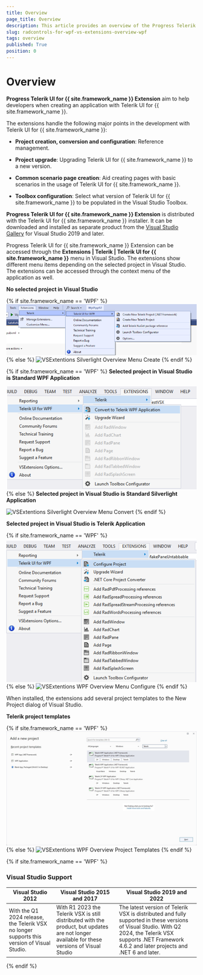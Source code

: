 ```yaml
---
title: Overview
page_title: Overview
description: This article provides an overview of the Progress Telerik UI for {{ site.framework_name }} Extension.
slug: radcontrols-for-wpf-vs-extensions-overview-wpf
tags: overview
published: True
position: 0
---
```


# Overview

__Progress Telerik UI for {{ site.framework_name }} Extension__ aim to help developers when creating an application with Telerik UI for {{ site.framework_name }}.

The extensions handle the following major points in the development with Telerik UI for {{ site.framework_name }}:

* __Project creation, conversion and configuration__: Reference management.

* __Project upgrade__: Upgrading Telerik UI for {{ site.framework_name }} to a new version.

* __Common scenario page creation__: Aid creating pages with basic scenarios in the usage of Telerik UI for {{ site.framework_name }}.

* __Toolbox configuration__: Select what version of Telerik UI for {{ site.framework_name }} to be populated in the Visual Studio Toolbox.

__Progress Telerik UI for {{ site.framework_name }} Extension__ is distributed with the Telerik UI for {{ site.framework_name }} installer. It can be downloaded and installed as separate product from the [Visual Studio Gallery](https://marketplace.visualstudio.com/) for Visual Studio 2019 and later. 

Progress Telerik UI for {{ site.framework_name }} Extension can be accessed through the __Extensions | Telerik | Telerik UI for {{ site.framework_name }}__ menu in Visual Studio. The extensions show different menu items depending on the selected project in Visual Studio. The extensions can be accessed through the context menu of the application as well.

__No selected project in Visual Studio__  

{% if site.framework_name == 'WPF' %}
![VSExtentions WPF Overview Menu Create](images/VSExtentions_WPF_OverviewMenuCreate.png)
{% else %}
![VSExtentions Silverlight Overview Menu Create](images/VSExtentions_SL_OverviewMenuCreate.png)
{% endif %}

{% if site.framework_name == 'WPF' %}
__Selected project in Visual Studio is Standard WPF Application__  

![VSExtentions WPF Overview Menu Convert](images/VSExtentions_WPF_OverviewMenuConvert.png)
{% else %}
__Selected project in Visual Studio is Standard Silverlight Application__  

![VSExtentions Silverlight Overview Menu Convert](images/VSExtentions_SL_OverviewMenuConvert.png)
{% endif %}

__Selected project in Visual Studio is Telerik Application__  

{% if site.framework_name == 'WPF' %}
![VSExtentions WPF Overview Menu Configure](images/VSExtentions_WPF_OverviewMenuConfigure.png)
{% else %}
![VSExtentions WPF Overview Menu Configure](images/VSExtentions_SL_OverviewMenuConfigure.png)
{% endif %}

When installed, the extensions add several project templates to the New Project dialog of Visual Studio.

__Telerik project templates__  

{% if site.framework_name == 'WPF' %}
![VSExtentions WPF Overview Project Templates](images/VSExtentions_WPF_OverviewProjectTemplates.jpg)
{% else %}
![VSExtentions WPF Overview Project Templates](images/VSExtentions_SL_OverviewProjectTemplates.png)
{% endif %}

{% if site.framework_name == 'WPF' %}
### Visual Studio Support

| Visual Studio 2012 | Visual Studio 2015 and 2017 | Visual Studio 2019 and 2022 |
| ------------------ | --------------------------- | --------------------------- |
| With the Q1 2024 release, the Telerik VSX no longer supports this version of Visual Studio. | With R1 2023 the Telerik VSX is still distributed with the product, but updates are not longer available for these versions of Visual Studio | The latest version of Telerik VSX is distributed and fully supported in these versions of Visual Studio. With Q2 2024, the Telerik VSX supports .NET Framework 4.6.2 and later projects and .NET 6 and later.
{% endif %}